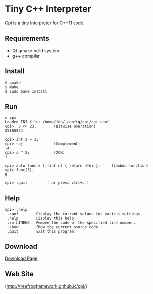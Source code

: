 # Tiny C++ Interpreter

Cpi is a tiny interpreter for C++11 code.

## Requirements
 - Qt qmake build system
 - g++ compiler

## Install

    $ qmake
    $ make
    $ sudo make install

## Run

    $ cpi
    Loaded INI file: /home/foo/.config/cpi/cpi.conf
    cpi>  3 << 23;        (Bitwise operation)
    25165824
    
    cpi> int a = 3;
    cpi> ~a;              (Complement)
    -4
    cpi> a ^ 2;           (XOR)
    1
    
    cpi> auto func = [](int n) { return n*n; };     (Lambda function)
    cpi> func(3);
    9
    
    cpi> .quit         ( or press ctrl+c )

## Help

    cpi> .help
     .conf        Display the current values for various settings.
     .help        Display this help.
     .rm LINENO   Remove the code of the specified line number.
     .show        Show the current source code.
     .quit        Exit this program.

## Download
 [Download Page](https://github.com/treefrogframework/cpi/releases)


## Web Site
 (http://treefrogframework.github.io/cpi/)

